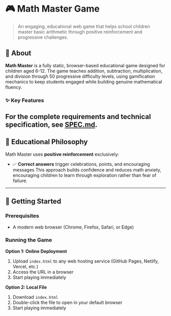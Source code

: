 # 🎮 Math Master Game

> An engaging, educational web game that helps school children master basic arithmetic through positive reinforcement and progressive challenges.



## 📖 About

**Math Master** is a fully static, browser-based educational game designed for children aged 6-12. The game teaches addition, subtraction, multiplication, and division through 50 progressive difficulty levels, using gamification mechanics to keep students engaged while building genuine mathematical fluency.

### ✨ Key Features


For the complete requirements and technical specification, see [SPEC.md](./SPEC.md).
---
## 🎯 Educational Philosophy

Math Master uses **positive reinforcement** exclusively:

- ✅ **Correct answers** trigger celebrations, points, and encouraging messages
This approach builds confidence and reduces math anxiety, encouraging children to learn through exploration rather than fear of failure.

---
## 🚀 Getting Started

### Prerequisites

- A modern web browser (Chrome, Firefox, Safari, or Edge)
### Running the Game

**Option 1: Online Deployment**
1. Upload `index.html` to any web hosting service (GitHub Pages, Netlify, Vercel, etc.)
2. Access the URL in a browser
3. Start playing immediately

**Option 2: Local File**
1. Download `index.html`
2. Double-click the file to open in your default browser
3. Start playing immediately

